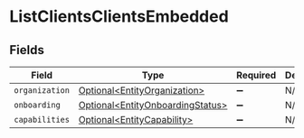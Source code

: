 # ListClientsClientsEmbedded


## Fields

| Field                                                                                  | Type                                                                                   | Required                                                                               | Description                                                                            |
| -------------------------------------------------------------------------------------- | -------------------------------------------------------------------------------------- | -------------------------------------------------------------------------------------- | -------------------------------------------------------------------------------------- |
| `organization`                                                                         | [Optional\<EntityOrganization>](../../models/components/EntityOrganization.md)         | :heavy_minus_sign:                                                                     | N/A                                                                                    |
| `onboarding`                                                                           | [Optional\<EntityOnboardingStatus>](../../models/components/EntityOnboardingStatus.md) | :heavy_minus_sign:                                                                     | N/A                                                                                    |
| `capabilities`                                                                         | [Optional\<EntityCapability>](../../models/components/EntityCapability.md)             | :heavy_minus_sign:                                                                     | N/A                                                                                    |